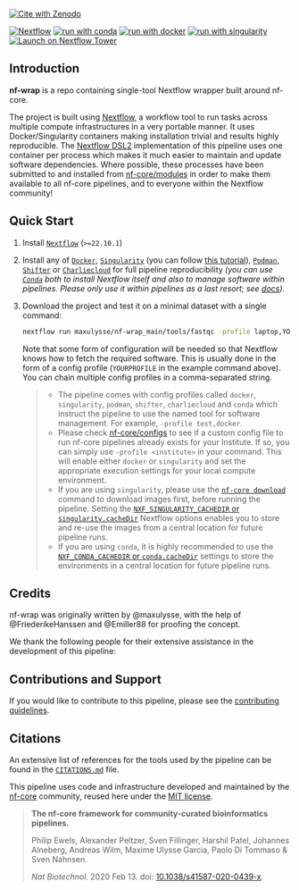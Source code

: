 [![Cite with Zenodo](http://img.shields.io/badge/DOI-10.5281/zenodo.XXXXXXX-1073c8?labelColor=000000)](https://doi.org/10.5281/zenodo.XXXXXXX)

[![Nextflow](https://img.shields.io/badge/nextflow%20DSL2-%E2%89%A522.10.1-23aa62.svg)](https://www.nextflow.io/)
[![run with conda](http://img.shields.io/badge/run%20with-conda-3EB049?labelColor=000000&logo=anaconda)](https://docs.conda.io/en/latest/)
[![run with docker](https://img.shields.io/badge/run%20with-docker-0db7ed?labelColor=000000&logo=docker)](https://www.docker.com/)
[![run with singularity](https://img.shields.io/badge/run%20with-singularity-1d355c.svg?labelColor=000000)](https://sylabs.io/docs/)
[![Launch on Nextflow Tower](https://img.shields.io/badge/Launch%20%F0%9F%9A%80-Nextflow%20Tower-%234256e7)](https://tower.nf/launch?pipeline=https://github.com/nf-wrap/main)

## Introduction

**nf-wrap** is a repo containing single-tool Nextflow wrapper built around nf-core.

The project is built using [Nextflow](https://www.nextflow.io), a workflow tool to run tasks across multiple compute infrastructures in a very portable manner. It uses Docker/Singularity containers making installation trivial and results highly reproducible. The [Nextflow DSL2](https://www.nextflow.io/docs/latest/dsl2.html) implementation of this pipeline uses one container per process which makes it much easier to maintain and update software dependencies. Where possible, these processes have been submitted to and installed from [nf-core/modules](https://github.com/nf-core/modules) in order to make them available to all nf-core pipelines, and to everyone within the Nextflow community!

## Quick Start

1. Install [`Nextflow`](https://www.nextflow.io/docs/latest/getstarted.html#installation) (`>=22.10.1`)

2. Install any of [`Docker`](https://docs.docker.com/engine/installation/), [`Singularity`](https://www.sylabs.io/guides/3.0/user-guide/) (you can follow [this tutorial](https://singularity-tutorial.github.io/01-installation/)), [`Podman`](https://podman.io/), [`Shifter`](https://nersc.gitlab.io/development/shifter/how-to-use/) or [`Charliecloud`](https://hpc.github.io/charliecloud/) for full pipeline reproducibility _(you can use [`Conda`](https://conda.io/miniconda.html) both to install Nextflow itself and also to manage software within pipelines. Please only use it within pipelines as a last resort; see [docs](https://nf-co.re/usage/configuration#basic-configuration-profiles))_.

3. Download the project and test it on a minimal dataset with a single command:

   ```bash
   nextflow run maxulysse/nf-wrap_main/tools/fastqc -profile laptop,YOURPROFILE --outdir <OUTDIR>
   ```

   Note that some form of configuration will be needed so that Nextflow knows how to fetch the required software. This is usually done in the form of a config profile (`YOURPROFILE` in the example command above). You can chain multiple config profiles in a comma-separated string.

   > - The pipeline comes with config profiles called `docker`, `singularity`, `podman`, `shifter`, `charliecloud` and `conda` which instruct the pipeline to use the named tool for software management. For example, `-profile test,docker`.
   > - Please check [nf-core/configs](https://github.com/nf-core/configs#documentation) to see if a custom config file to run nf-core pipelines already exists for your Institute. If so, you can simply use `-profile <institute>` in your command. This will enable either `docker` or `singularity` and set the appropriate execution settings for your local compute environment.
   > - If you are using `singularity`, please use the [`nf-core download`](https://nf-co.re/tools/#downloading-pipelines-for-offline-use) command to download images first, before running the pipeline. Setting the [`NXF_SINGULARITY_CACHEDIR` or `singularity.cacheDir`](https://www.nextflow.io/docs/latest/singularity.html?#singularity-docker-hub) Nextflow options enables you to store and re-use the images from a central location for future pipeline runs.
   > - If you are using `conda`, it is highly recommended to use the [`NXF_CONDA_CACHEDIR` or `conda.cacheDir`](https://www.nextflow.io/docs/latest/conda.html) settings to store the environments in a central location for future pipeline runs.


## Credits

nf-wrap was originally written by @maxulysse, with the help of @FriederikeHanssen and @Emiller88 for proofing the concept.

We thank the following people for their extensive assistance in the development of this pipeline:

## Contributions and Support

If you would like to contribute to this pipeline, please see the [contributing guidelines](.github/CONTRIBUTING.md).

## Citations

<!-- TODO nf-core: Add citation for pipeline after first release. Uncomment lines below and update Zenodo doi and badge at the top of this file. -->
<!-- If you use  nf-wrap/main for your analysis, please cite it using the following doi: [10.5281/zenodo.XXXXXX](https://doi.org/10.5281/zenodo.XXXXXX) -->

<!-- TODO nf-core: Add bibliography of tools and data used in your pipeline -->

An extensive list of references for the tools used by the pipeline can be found in the [`CITATIONS.md`](CITATIONS.md) file.

This pipeline uses code and infrastructure developed and maintained by the [nf-core](https://nf-co.re) community, reused here under the [MIT license](https://github.com/nf-core/tools/blob/master/LICENSE).

> **The nf-core framework for community-curated bioinformatics pipelines.**
>
> Philip Ewels, Alexander Peltzer, Sven Fillinger, Harshil Patel, Johannes Alneberg, Andreas Wilm, Maxime Ulysse Garcia, Paolo Di Tommaso & Sven Nahnsen.
>
> _Nat Biotechnol._ 2020 Feb 13. doi: [10.1038/s41587-020-0439-x](https://dx.doi.org/10.1038/s41587-020-0439-x).
